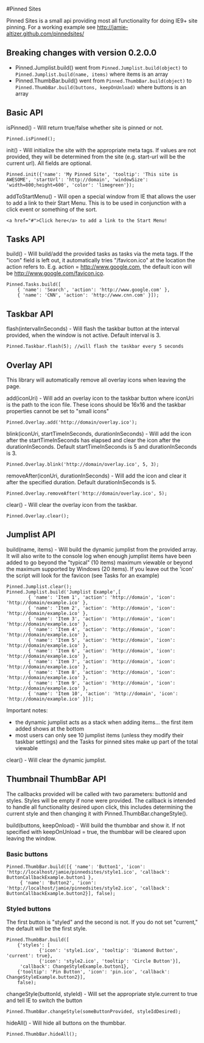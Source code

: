 #Pinned Sites

Pinned Sites is a small api providing most all functionality for doing IE9+ site pinning. For a working example see http://jamie-altizer.github.com/pinnedsites/

## Breaking changes with version 0.2.0.0

* Pinned.Jumplist.build() went from `Pinned.Jumplist.build(object)` to `Pinned.Jumplist.build(name, items)` where items is an array
* Pinned.ThumbBar.build() went from `Pinned.ThumbBar.build(object)` to `Pinned.ThumbBar.build(buttons, keepOnUnload)` where buttons is an array

## Basic API

isPinned() - Will return true/false whether site is pinned or not.

	Pinned.isPinned();

init() - Will initialize the site with the appropriate meta tags. If values are not provided, they will be determined from the site (e.g. start-url will be the current url). All fields are optional.

	Pinned.init({'name': 'My Pinned Site', 'tooltip': 'This site is AWESOME', 'startUrl': 'http://domain', 'windowSize': 'width=800;height=600', 'color': 'limegreen'});

addToStartMenu() - Will open a special window from IE that allows the user to add a link to their Start Menu. This is to be used in conjunction with a click event or something of the sort.

	<a href="#">Click here</a> to add a link to the Start Menu!

## Tasks API

build() - Will build/add the provided tasks as tasks via the meta tags. If the "icon" field is left out, it automatically tries "/favicon.ico" at the location the action refers to. E.g. action = http://www.google.com, the default icon will be http://www.google.com/favicon.ico.

	Pinned.Tasks.build([
		{ 'name': 'Search', 'action': 'http://www.google.com' },
		{ 'name': 'CNN', 'action': 'http://www.cnn.com' }]);

## Taskbar API

flash(intervalInSeconds) - Will flash the taskbar button at the interval provided, when the window is not active. Default interval is 3.

	Pinned.Taskbar.flash(5); //will flash the taskbar every 5 seconds


## Overlay API

This library will automatically remove all overlay icons when leaving the page.

add(iconUri) - Will add an overlay icon to the taskbar button where iconUri is the path to the icon file.  These icons should be 16x16 and the taskbar properties cannot be set to "small icons"

	Pinned.Overlay.add('http://domain/overlay.ico');

blink(iconUri, startTimeInSeconds, durationInSeconds) - Will add the icon after the startTimeInSeconds has elapsed and clear the icon after the durationInSeconds. Default startTimeInSeconds is 5 and durationInSeconds is 3.

	Pinned.Overlay.blink('http://domain/overlay.ico', 5, 3);


removeAfter(iconUri, durationInSeconds) - Will add the icon and clear it after the specified duration. Default durationInSeconds is 5.

	Pinned.Overlay.removeAfter('http://domain/overlay.ico', 5);

clear() - Will clear the overlay icon from the taskbar.

	Pinned.Overlay.clear();
	
## Jumplist API

build(name, items) - Will build the dynamic jumplist from the provided array. It will also write to the console log when enough jumplist items have been added to go beyond the "typical" (10 items) maximum viewable or beyond the maximum supported by Windows (20 items). If you leave out the 'icon' the script will look for the favicon (see Tasks for an example)

	Pinned.Jumplist.clear();
    Pinned.Jumplist.build('Jumplist Example',[
            { 'name': 'Item 1', 'action': 'http://domain', 'icon': 'http://domain/example.ico' },
            { 'name': 'Item 2', 'action': 'http://domain', 'icon': 'http://domain/example.ico' },
            { 'name': 'Item 3', 'action': 'http://domain', 'icon': 'http://domain/example.ico' },
            { 'name': 'Item 4', 'action': 'http://domain', 'icon': 'http://domain/example.ico' },
            { 'name': 'Item 5', 'action': 'http://domain', 'icon': 'http://domain/example.ico' },
            { 'name': 'Item 6', 'action': 'http://domain', 'icon': 'http://domain/example.ico' },
            { 'name': 'Item 7', 'action': 'http://domain', 'icon': 'http://domain/example.ico' },
            { 'name': 'Item 8', 'action': 'http://domain', 'icon': 'http://domain/example.ico' },
            { 'name': 'Item 9', 'action': 'http://domain', 'icon': 'http://domain/example.ico' },
            { 'name': 'Item 10', 'action': 'http://domain', 'icon': 'http://domain/example.ico' }]);

Important notes: 

* the dynamic jumplist acts as a stack when adding items... the first item added shows at the bottom
* most users can only see 10 jumplist items (unless they modify their taskbar settings) and the Tasks for pinned sites make up part of the total viewable

clear() - Will clear the dynamic jumplist.

## Thumbnail ThumbBar API

The callbacks provided will be called with two parameters: buttonId and styles. Styles will be empty if none were provided. The callback is intended to handle all functionality desired upon click, this includes determining the current style and then changing it with Pinned.ThumbBar.changeStyle().

build(buttons, keepOnload) - Will build the thumbbar and show it. If not specified with keepOnUnload = true, the thumbbar will be cleared upon leaving the window.

### Basic buttons

    Pinned.ThumbBar.build([{ 'name': 'Button1', 'icon': 'http://localhost/jamie/pinnedsites/style1.ico', 'callback': ButtonCallbackExample.button1 },
         { 'name': 'Button2', 'icon': 'http://localhost/jamie/pinnedsites/style2.ico', 'callback': ButtonCallbackExample.button2}], false);

### Styled buttons

The first button is "styled" and the second is not. If you do not set "current," the default will be the first style.

	Pinned.ThumbBar.build([
		{'styles': [
				{'icon': 'style1.ico', 'tooltip': 'Diamond Button', 'current': true},
				{'icon': 'style2.ico', 'tooltip': 'Circle Button'}],
		 'callback': ChangeStyleExample.button1},
        {'tooltip': 'Pin Button', 'icon': 'pin.ico', 'callback': ChangeStyleExample.button2}],
        false);


changeStyle(buttonId, styleId) - Will set the appropriate style.current to true and tell IE to switch the button

	Pinned.ThumbBar.changeStyle(someButtonProvided, styleIdDesired);

hideAll() - Will hide all buttons on the thumbbar.

	Pinned.ThumbBar.hideAll();
